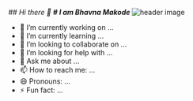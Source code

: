 *## Hi there 👋*
***# I am Bhavna Makode***
![header image](https://i.pinimg.com/564x/5f/a1/a1/5fa1a12982f88e6bf7aaa67caf38644f.jpg)
- 🔭 I’m currently working on ...
- 🌱 I’m currently learning ...
- 👯 I’m looking to collaborate on ...
- 🤔 I’m looking for help with ...
- 💬 Ask me about ...
- 📫 How to reach me: ...
- 😄 Pronouns: ...
- ⚡ Fun fact: ...

